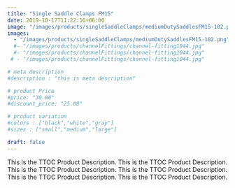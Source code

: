```yaml
---
title: "Single Saddle Clamps FM15"
date: 2019-10-17T11:22:16+06:00
image: "/images/products/singleSaddleClamps/mediumDutySaddlesFM15-102.png"
images: 
  - "/images/products/singleSaddleClamps/mediumDutySaddlesFM15-102.png"
  #- "/images/products/channelFittings/channel-fitting1044.jpg"
  #- "/images/products/channelFittings/channel-fitting1044.jpg"
 # - "/images/products/channelFittings/channel-fitting1044.jpg"

# meta description
#description : "this is meta description"

# product Price
#price: "30.00"
#discount_price: "25.00"

# product variation
#colors : ["black","white","gray"]
#sizes : ["small","medium","large"]

draft: false
---
```


This is the TTOC Product Description. This is the TTOC Product Description. This is the TTOC Product Description. This is the TTOC Product Description. This is the TTOC Product Description. This is the TTOC Product Description. 